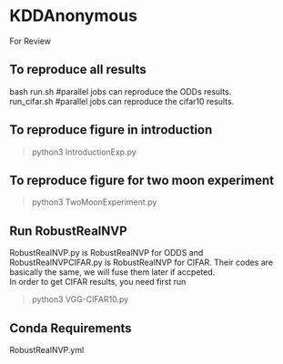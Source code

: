 # KDDAnonymous
For Review

## To reproduce all results
bash run.sh #parallel jobs can reproduce the ODDs results.\
run_cifar.sh #parallel jobs can reproduce the cifar10 results.

## To reproduce figure in introduction
> python3 IntroductionExp.py
## To reproduce figure for two moon experiment
> python3 TwoMoonExperiment.py

## Run RobustRealNVP
RobustRealNVP.py is RobustRealNVP for ODDS and RobustRealNVPCIFAR.py is RobustRealNVP for CIFAR. Their codes are basically the same, we will fuse them later if accpeted.\
In order to get CIFAR results, you need first run 
>python3 VGG-CIFAR10.py 

## Conda Requirements
RobustRealNVP.yml
